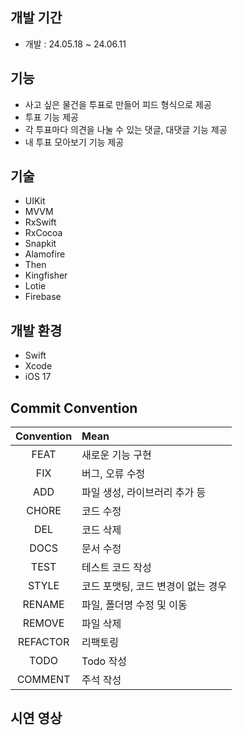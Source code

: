 ## 개발 기간
- 개발 : 24.05.18 ~ 24.06.11

## 기능
- 사고 싶은 물건을 투표로 만들어 피드 형식으로 제공
- 투표 기능 제공
- 각 투표마다 의견을 나눌 수 있는 댓글, 대댓글 기능 제공
- 내 투표 모아보기 기능 제공

## 기술
- UIKit
- MVVM
- RxSwift
- RxCocoa
- Snapkit
- Alamofire
- Then
- Kingfisher
- Lotie
- Firebase

## 개발 환경
- Swift
- Xcode
- iOS 17

## Commit Convention
|Convention|Mean|
|:---:|:---|
|FEAT|새로운 기능 구현|
|FIX|버그, 오류 수정|
|ADD|파일 생성, 라이브러리 추가 등|
|CHORE|코드 수정|
|DEL|코드 삭제|
|DOCS|문서 수정|
|TEST|테스트 코드 작성|
|STYLE|코드 포맷팅, 코드 변경이 없는 경우|
|RENAME|파일, 폴더명 수정 및 이동|
|REMOVE|파일 삭제|
|REFACTOR|리팩토링|
|TODO|Todo 작성|
|COMMENT|주석 작성|

## 시연 영상


